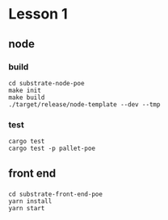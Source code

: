 Lesson 1
========

## node

### build

```
cd substrate-node-poe
make init
make build
./target/release/node-template --dev --tmp
```

### test

```
cargo test
cargo test -p pallet-poe
```

## front end

###

```
cd substrate-front-end-poe
yarn install
yarn start
```
